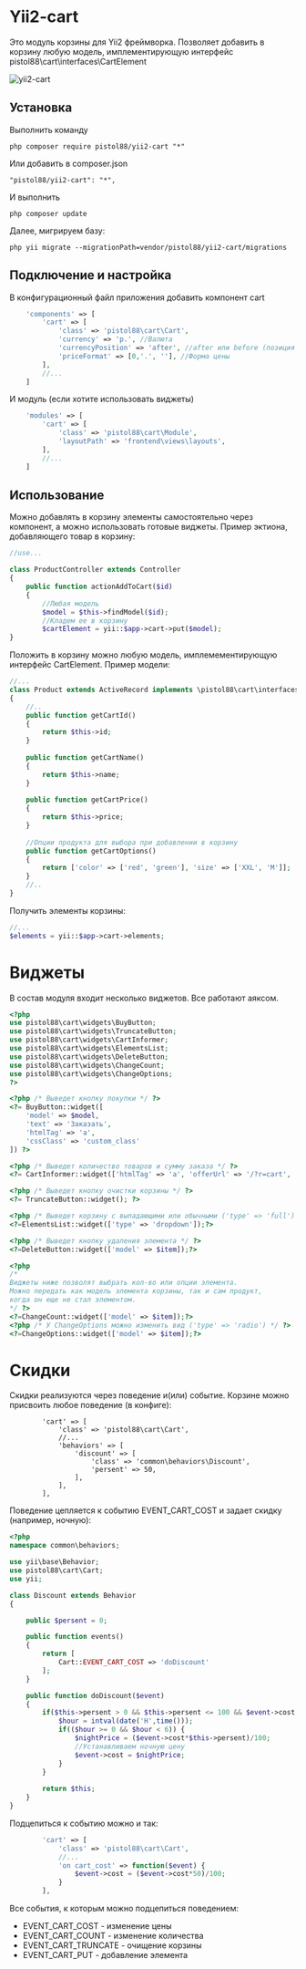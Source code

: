 Yii2-cart
==========
Это модуль корзины для Yii2 фреймворка. Позволяет добавить в корзину любую модель, имплементирующую интерфейс pistol88\cart\interfaces\CartElement

![yii2-cart](https://cloud.githubusercontent.com/assets/8104605/15093925/aeb7a35a-14ae-11e6-96b1-72b737fa4a58.png)

Установка
---------------------------------
Выполнить команду

```
php composer require pistol88/yii2-cart "*"
```

Или добавить в composer.json

```
"pistol88/yii2-cart": "*",
```

И выполнить

```
php composer update
```

Далее, мигрируем базу:

```
php yii migrate --migrationPath=vendor/pistol88/yii2-cart/migrations
```

Подключение и настройка
---------------------------------
В конфигурационный файл приложения добавить компонент cart
```php
    'components' => [
        'cart' => [
            'class' => 'pistol88\cart\Cart',
            'currency' => 'р.', //Валюта
            'currencyPosition' => 'after', //after или before (позиция значка валюты относительно цены)
            'priceFormat' => [0,'.', ''], //Форма цены
        ],
        //...
    ]
```

И модуль (если хотите использовать виджеты)

```php
    'modules' => [
        'cart' => [
            'class' => 'pistol88\cart\Module',
            'layoutPath' => 'frontend\views\layouts',
        ],
        //...
    ]
```

Использование
---------------------------------
Можно добавлять в корзину элементы самостоятельно через компонент, а можно использовать готовые виджеты.
Пример эктиона, добавляющего товар в корзину:

```php
//use...

class ProductController extends Controller
{
    public function actionAddToCart($id)
    {
        //Любая модель
        $model = $this->findModel($id);
        //Кладем ее в корзину
        $cartElement = yii::$app->cart->put($model);
}
```

Положить в корзину можно любую модель, имплемементирующую интерфейс CartElement. Пример модели:

```php
//...
class Product extends ActiveRecord implements \pistol88\cart\interfaces\CartElement
{
    //..
    public function getCartId()
    {
        return $this->id;
    }
    
    public function getCartName()
    {
        return $this->name;
    }
    
    public function getCartPrice()
    {
        return $this->price;
    }
    
    //Опции продукта для выбора при добавлении в корзину
	public function getCartOptions()
	{
		return ['color' => ['red', 'green'], 'size' => ['XXL', 'M']];
	}
    //..
}
```

Получить элементы корзины:
```php
//...
$elements = yii::$app->cart->elements;
```

Виджеты
==========
В состав модуля входит несколько виджетов. Все работают аяксом.

```php
<?php
use pistol88\cart\widgets\BuyButton;
use pistol88\cart\widgets\TruncateButton;
use pistol88\cart\widgets\CartInformer;
use pistol88\cart\widgets\ElementsList;
use pistol88\cart\widgets\DeleteButton;
use pistol88\cart\widgets\ChangeCount;
use pistol88\cart\widgets\ChangeOptions;
?>

<?php /* Выведет кнопку покупки */ ?>
<?= BuyButton::widget([
	'model' => $model,
	'text' => 'Заказать',
	'htmlTag' => 'a',
	'cssClass' => 'custom_class'
]) ?>

<?php /* Выведет количество товаров и сумму заказа */ ?>
<?= CartInformer::widget(['htmlTag' => 'a', 'offerUrl' => '/?r=cart', 'text' => '{c} на {p}']); ?>

<?php /* Выведет кнопку очистки корзины */ ?>
<?= TruncateButton::widget(); ?>

<?php /* Выведет корзину с выпадающими или обычными ('type' => 'full') элементами списка */ ?>
<?=ElementsList::widget(['type' => 'dropdown']);?>

<?php /* Выведет кнопку удаления элемента */ ?>
<?=DeleteButton::widget(['model' => $item]);?>

<?php
/*
Виджеты ниже позволят выбрать кол-во или опции элемента.
Можно передать как модель элемента корзины, так и сам продукт,
когда он еще не стал элементом.
*/ ?>
<?=ChangeCount::widget(['model' => $item]);?>
<?php /* У ChangeOptions можно изменить вид ('type' => 'radio') */ ?>
<?=ChangeOptions::widget(['model' => $item]);?>
```

Скидки
==========
Скидки реализуются через поведение и(или) событие. Корзине можно присвоить любое поведение (в конфиге):
```
        'cart' => [
            'class' => 'pistol88\cart\Cart',
            //...
            'behaviors' => [
                'discount' => [
                    'class' => 'common\behaviors\Discount',
                    'persent' => 50,
                ],
            ],
        ],
```

Поведение цепляется к событию EVENT_CART_COST и задает скидку (например, ночную):

```php
<?php
namespace common\behaviors;

use yii\base\Behavior;
use pistol88\cart\Cart;
use yii;

class Discount extends Behavior
{

    public $persent = 0;

    public function events()
    {
        return [
            Cart::EVENT_CART_COST => 'doDiscount'
        ];
    }

    public function doDiscount($event)
    {
        if($this->persent > 0 && $this->persent <= 100 && $event->cost > 0) {
            $hour = intval(date('H',time()));
            if(($hour >= 0 && $hour < 6)) {
                $nightPrice = ($event->cost*$this->persent)/100;
                //Устанавливаем ночную цену
                $event->cost = $nightPrice;
            }
        }
        
        return $this;
    }
}

```

Подцепиться к событию можно и так:

```php
        'cart' => [
            'class' => 'pistol88\cart\Cart',
            //...
            'on cart_cost' => function($event) {
                $event->cost = ($event->cost*50)/100;
            }
        ],

```

Все события, к которым можно подцепиться поведением:

 * EVENT_CART_COST - изменение цены
 * EVENT_CART_COUNT - изменение количества
 * EVENT_CART_TRUNCATE - очищение корзины
 * EVENT_CART_PUT - добавление элемента
